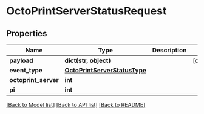 # OctoPrintServerStatusRequest


## Properties
Name | Type | Description | Notes
------------ | ------------- | ------------- | -------------
**payload** | **dict(str, object)** |  | [optional] 
**event_type** | [**OctoPrintServerStatusType**](OctoPrintServerStatusType.md) |  | 
**octoprint_server** | **int** |  | 
**pi** | **int** |  | 

[[Back to Model list]](../README.md#documentation-for-models) [[Back to API list]](../README.md#documentation-for-api-endpoints) [[Back to README]](../README.md)


